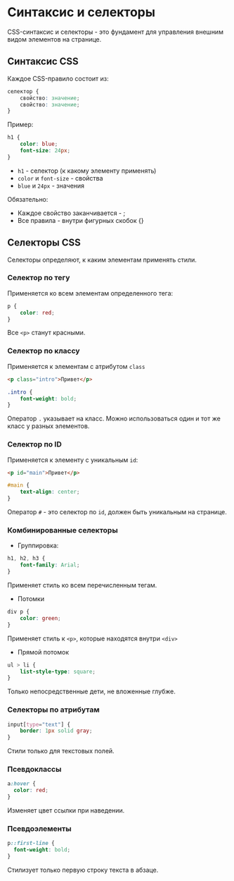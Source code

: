 # Синтаксис и селекторы #

CSS-синтаксис и селекторы - это фундамент для управления внешним видом элементов на странице.

## Синтаксис CSS ##

Каждое CSS-правило состоит из:

````css
селектор {
    свойство: значение;
    свойство: значение;
}
````

Пример:

````css
h1 {
    color: blue;
    font-size: 24px;
}
````

* `h1` - селектор (к какому элементу применять)
* `color` и `font-size` - свойства
* `blue` и `24px` - значения

Обязательно:

* Каждое свойство заканчивается - ;
* Все правила - внутри фигурных скобок {}

## Селекторы CSS ##

Селекторы определяют, к каким элементам применять стили.

### Селектор по тегу ###

Применяется ко всем элементам определенного тега:

````css
p {
    color: red;
}
````

Все `<p>` станут красными.

### Селектор по классу ###

Применяется к элементам с атрибутом `class`

````html
<p class="intro">Привет</p>
````

````css
.intro {
    font-weight: bold;
}
````

Оператор `.` указывает на класс. Можно использоваться один и тот же класс у разных элементов.

### Селектор по ID ###

Применяется к элементу с уникальным `id`:

````html
<p id="main">Привет</p>
````

````css
#main {
    text-align: center;
}
````

Оператор `#` - это селектор по `id`, должен быть уникальным на странице.

### Комбинированные селекторы ###

* Группировка:

````css
h1, h2, h3 {
    font-family: Arial;
}
````

Применяет стиль ко всем перечисленным тегам.

* Потомки

````css
div p {
    color: green;
}
````

Применяет стиль к `<p>`, которые находятся внутри `<div>`

* Прямой потомок

````css
ul > li {
    list-style-type: square;
}
````

Только непосредственные дети, не вложенные глубже.

### Селекторы по атрибутам ###

````css
input[type="text"] {
    border: 1px solid gray;
}
````

Стили только для текстовых полей.

### Псевдоклассы ###

````css
a:hover {
  color: red;
}
````

Изменяет цвет ссылки при наведении.

### Псевдоэлементы ###

````css
p::first-line {
  font-weight: bold;
}
````

Стилизует только первую строку текста в абзаце.